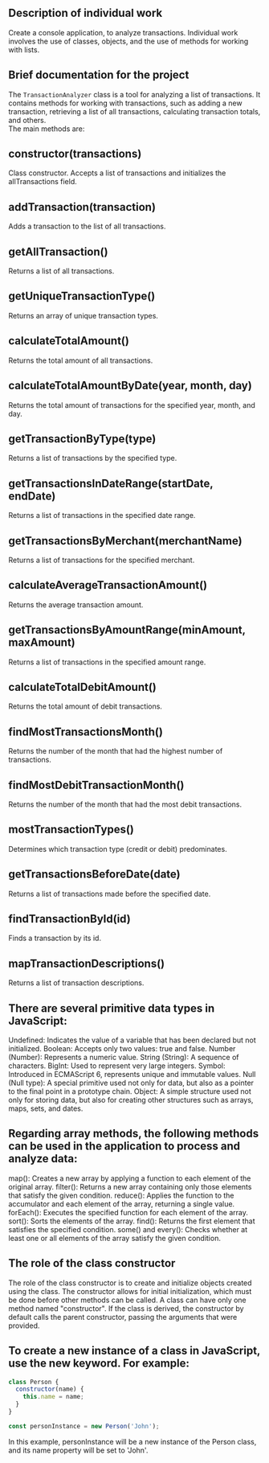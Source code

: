 ## Description of individual work

Create a console application, to analyze transactions. Individual work involves the use of classes, objects, and the use of methods for working with lists.

## Brief documentation for the project

The `TransactionAnalyzer` class is a tool for analyzing a list of transactions. It contains methods for working with transactions, such as adding a new transaction, retrieving a list of all transactions, calculating transaction totals, and others.  
The main methods are:

## constructor(transactions)
Class constructor. Accepts a list of transactions and initializes the allTransactions field.

## addTransaction(transaction)
Adds a transaction to the list of all transactions.

## getAllTransaction()
Returns a list of all transactions.

## getUniqueTransactionType()
Returns an array of unique transaction types.

## calculateTotalAmount()
Returns the total amount of all transactions.

## calculateTotalAmountByDate(year, month, day)
Returns the total amount of transactions for the specified year, month, and day.

## getTransactionByType(type)
Returns a list of transactions by the specified type.

## getTransactionsInDateRange(startDate, endDate)
Returns a list of transactions in the specified date range.

## getTransactionsByMerchant(merchantName)
Returns a list of transactions for the specified merchant.

## calculateAverageTransactionAmount()
Returns the average transaction amount.

## getTransactionsByAmountRange(minAmount, maxAmount)
Returns a list of transactions in the specified amount range.

## calculateTotalDebitAmount()
Returns the total amount of debit transactions.

## findMostTransactionsMonth()
Returns the number of the month that had the highest number of transactions.

## findMostDebitTransactionMonth()
Returns the number of the month that had the most debit transactions.

## mostTransactionTypes()
Determines which transaction type (credit or debit) predominates.

## getTransactionsBeforeDate(date)
Returns a list of transactions made before the specified date.

## findTransactionById(id)
Finds a transaction by its id.

## mapTransactionDescriptions()
Returns a list of transaction descriptions.

## There are several primitive data types in JavaScript:

Undefined: Indicates the value of a variable that has been declared but not initialized.
Boolean: Accepts only two values: true and false.
Number (Number): Represents a numeric value.
String (String): A sequence of characters.
BigInt: Used to represent very large integers.
Symbol: Introduced in ECMAScript 6, represents unique and immutable values.
Null (Null type): A special primitive used not only for data, but also as a pointer to the final point in a prototype chain.
Object: A simple structure used not only for storing data, but also for creating other structures such as arrays, maps, sets, and dates.

## Regarding array methods, the following methods can be used in the application to process and analyze data:

map(): Creates a new array by applying a function to each element of the original array.
filter(): Returns a new array containing only those elements that satisfy the given condition.
reduce(): Applies the function to the accumulator and each element of the array, returning a single value.
forEach(): Executes the specified function for each element of the array.
sort(): Sorts the elements of the array.
find(): Returns the first element that satisfies the specified condition.
some() and every(): Checks whether at least one or all elements of the array satisfy the given condition.

## The role of the class constructor
The role of the class constructor is to create and initialize objects created using the class. The constructor allows for initial initialization, which must be done before other methods can be called. A class can have only one method named "constructor". If the class is derived, the constructor by default calls the parent constructor, passing the arguments that were provided.

## To create a new instance of a class in JavaScript, use the new keyword. For example:

```js
class Person {
  constructor(name) {
    this.name = name;
  }
}

const personInstance = new Person('John');
```
In this example, personInstance will be a new instance of the Person class, and its name property will be set to 'John'.
